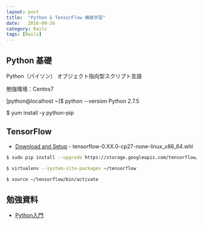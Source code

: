 ```yaml
---
layout: post
title:  "Python & TensorFlow 機械学習"
date:   2016-09-26
category: Rails
tags: [Rails]
---
```


## Python 基礎

Python（パイソン）
オブジェクト指向型スクリプト言語

勉強環境：Centos7

[python@localhost ~]$ python --version
Python 2.7.5

$ yum install -y python-pip

## TensorFlow 


- [Download and Setup](https://www.tensorflow.org/versions/r0.10/get_started/os_setup.html) - tensorflow-0.XX.0-cp27-none-linux_x86_64.whl

~~~sh    
$ sudo pip install --upgrade https://storage.googleapis.com/tensorflow/linux/cpu/tensorflow-0.9.0-cp27-none-linux_x86_64.whl

$ virtualenv --system-site-packages ~/tensorflow

$ source ~/tensorflow/bin/activate    
~~~


## 勉強資料

- [Python入門](https://www.atmarkit.co.jp/ait/subtop/features/di/pybasic_index.html)